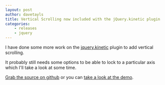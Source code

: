 ```yaml
--- 
layout: post 
author: davetayls 
title: Vertical Scrolling now included with the jQuery.kinetic plugin
categories: 
    - releases 
    - jquery
---
```

I have done some more work on the [jquery.kinetic](http://the-taylors.org/jquery.kinetic/) plugin to add vertical scrolling.

It probably still needs some options to be able to lock to a particular axis which I'll take a look at some time.

[Grab the source on github](http://github.com/davetayls/jquery.kinetic) or you can [take a look at the demo](http://the-taylors.org/jquery.kinetic/).

 

